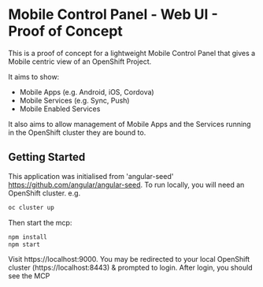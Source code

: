 # Mobile Control Panel - Web UI - Proof of Concept

This is a proof of concept for a lightweight Mobile Control Panel that gives a Mobile centric view of an OpenShift Project.

It aims to show:

* Mobile Apps (e.g. Android, iOS, Cordova)
* Mobile Services (e.g. Sync, Push)
* Mobile Enabled Services

It also aims to allow management of Mobile Apps and the Services running in the OpenShift cluster they are bound to.

## Getting Started

This application was initialised from 'angular-seed' https://github.com/angular/angular-seed.
To run locally, you will need an OpenShift cluster. e.g.

```bash
oc cluster up
```

Then start the mcp:

```bash
npm install
npm start
```

Visit https://localhost:9000.
You may be redirected to your local OpenShift cluster (https://localhost:8443) & prompted to login. After login, you should see the MCP
